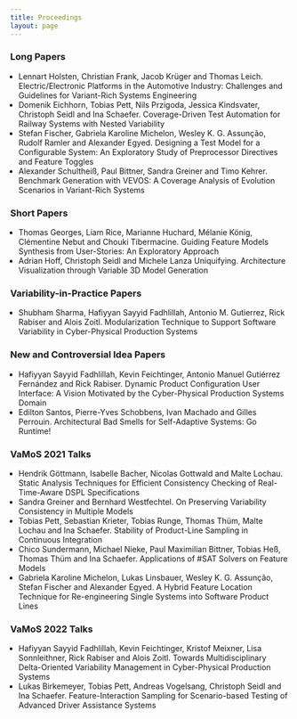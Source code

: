 ```yaml
---
title: Proceedings
layout: page
---
```


<style>ul { padding-left: 15px; }</style>

### Long Papers

- Lennart Holsten, Christian Frank, Jacob Krüger and Thomas Leich. Electric/Electronic Platforms in the Automotive Industry: Challenges and Guidelines for Variant-Rich Systems Engineering
- Domenik Eichhorn, Tobias Pett, Nils Przigoda, Jessica Kindsvater, Christoph Seidl and Ina Schaefer. Coverage-Driven Test Automation for Railway Systems with Nested Variability
- Stefan Fischer, Gabriela Karoline Michelon, Wesley K. G. Assunção, Rudolf Ramler and Alexander Egyed. Designing a Test Model for a Configurable System: An Exploratory Study of Preprocessor Directives and Feature Toggles
- Alexander Schultheiß, Paul Bittner, Sandra Greiner and Timo Kehrer. Benchmark Generation with VEVOS: A Coverage Analysis of Evolution Scenarios in Variant-Rich Systems

### Short Papers

- Thomas Georges, Liam Rice, Marianne Huchard, Mélanie König, Clémentine Nebut and Chouki Tibermacine. Guiding Feature Models Synthesis from User-Stories: An Exploratory Approach
- Adrian Hoff, Christoph Seidl and Michele Lanza Uniquifying. Architecture Visualization through Variable 3D Model Generation

### Variability-in-Practice Papers

- Shubham Sharma, Hafiyyan Sayyid Fadhlillah, Antonio M. Gutierrez, Rick Rabiser and Alois Zoitl. Modularization Technique to Support Software Variability in Cyber-Physical Production Systems

### New and Controversial Idea Papers

- Hafiyyan Sayyid Fadhlillah, Kevin Feichtinger, Antonio Manuel Gutiérrez Fernández and Rick Rabiser. Dynamic Product Configuration User Interface: A Vision Motivated by the Cyber-Physical Production Systems Domain
- Edilton Santos, Pierre-Yves Schobbens, Ivan Machado and Gilles Perrouin. Architectural Bad Smells for Self-Adaptive Systems: Go Runtime!

### VaMoS 2021 Talks

- Hendrik Göttmann, Isabelle Bacher, Nicolas Gottwald and Malte Lochau. Static Analysis Techniques for Efficient Consistency Checking of Real-Time-Aware DSPL Specifications
- Sandra Greiner and Bernhard Westfechtel. On Preserving Variability Consistency in Multiple Models
- Tobias Pett, Sebastian Krieter, Tobias Runge, Thomas Thüm, Malte Lochau and Ina Schaefer. Stability of Product-Line Sampling in Continuous Integration
- Chico Sundermann, Michael Nieke, Paul Maximilian Bittner, Tobias Heß, Thomas Thüm and Ina Schaefer. Applications of #SAT Solvers on Feature Models
- Gabriela Karoline Michelon, Lukas Linsbauer, Wesley K. G. Assunção, Stefan Fischer and Alexander Egyed. A Hybrid Feature Location Technique for Re-engineering Single Systems into Software Product Lines

### VaMoS 2022 Talks

- Hafiyyan Sayyid Fadhlillah, Kevin Feichtinger, Kristof Meixner, Lisa Sonnleithner, Rick Rabiser and Alois Zoitl. Towards Multidisciplinary Delta-Oriented Variability Management in Cyber-Physical Production Systems
- Lukas Birkemeyer, Tobias Pett, Andreas Vogelsang, Christoph Seidl and Ina Schaefer. Feature-Interaction Sampling for Scenario-based Testing of Advanced Driver Assistance Systems
